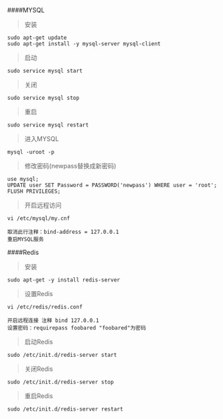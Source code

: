 ####MYSQL
> 安装
```shell
sudo apt-get update
sudo apt-get install -y mysql-server mysql-client
```
> 启动
```shell
sudo service mysql start
```
> 关闭
```shell
sudo service mysql stop
```
> 重启
```shell
sudo service mysql restart
```
> 进入MYSQL
```shell
mysql -uroot -p
```
> 修改密码(newpass替换成新密码)
```mysql
use mysql;
UPDATE user SET Password = PASSWORD('newpass') WHERE user = 'root';
FLUSH PRIVILEGES;
```
> 开启远程访问
```shell
vi /etc/mysql/my.cnf
```
    取消此行注释：bind-address = 127.0.0.1
    重启MYSQL服务

####Redis
> 安装
```shell
sudo apt-get -y install redis-server
```
> 设置Redis
```
vi /etc/redis/redis.conf
```
    开启远程连接 注释 bind 127.0.0.1
    设置密码：requirepass foobared "foobared"为密码
> 启动Redis
```shell
sudo /etc/init.d/redis-server start
```
> 关闭Redis
```shell
sudo /etc/init.d/redis-server stop
```
> 重启Redis
```shell
sudo /etc/init.d/redis-server restart
```